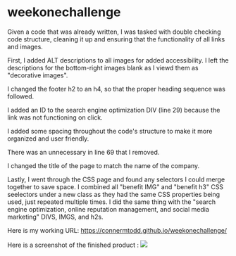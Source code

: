 # weekonechallenge

Given a code that was already written, I was tasked with double checking code structure, cleaning it up and ensuring that the functionality of all links and images.

First, I added ALT descriptions to all images for added accessibility. I left the descriptions for the bottom-right images blank as I viewd them as "decorative images".

I changed the footer h2 to an h4, so that the proper heading sequence was followed.

I added an ID to the search engine optimization DIV (line 29) because the link was not functioning on click.

I added some spacing throughout the code's structure to make it more organized and user friendly.

There was an unnecessary </IMG> in line 69 that I removed.

I changed the title of the page to match the name of the company.

Lastly, I went through the CSS page and found any selectors I could merge together to save space. I combined all "benefit IMG" and "benefit h3" CSS seelectors under a new class as they had the same CSS properties being used, just repeated multiple times. I did the same thing with the "search engine optimization, online reputation management, and social media marketing" DIVS, IMGS, and h2s.

Here is my working URL: https://connermtodd.github.io/weekonechallenge/

Here is a screenshot of the finished product : ![](assets/images/finalproduct.png)